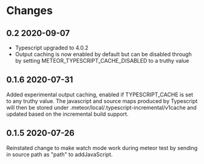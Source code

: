 # Changes

## 0.2 2020-09-07

* Typescript upgraded to 4.0.2
* Output caching is now enabled by default but can be disabled through by setting METEOR_TYPESCRIPT_CACHE_DISABLED to a truthy value

## 0.1.6 2020-07-31
Added experimental output caching, enabled if TYPESCRIPT_CACHE is set to any truthy value.
The javascript and source maps produced by Typescript will then be stored under .meteor/local/.typescript-incremental/v1cache and updated
based on the incremental build support.

## 0.1.5 2020-07-26
Reinstated change to make watch mode work during meteor test by sending in source path as "path" to addJavaScript.
